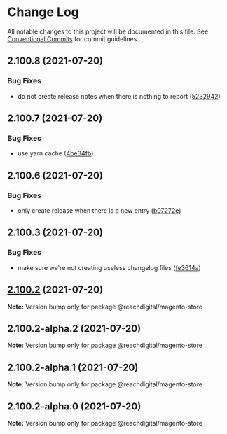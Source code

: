 # Change Log

All notable changes to this project will be documented in this file.
See [Conventional Commits](https://conventionalcommits.org) for commit guidelines.

## 2.100.8 (2021-07-20)


### Bug Fixes

* do not create release notes when there is nothing to report ([5232942](https://github.com/ho-nl/m2-pwa/commit/523294290408f822f40f1f3fec19bbcf825f6526))





## 2.100.7 (2021-07-20)


### Bug Fixes

* use yarn cache ([4be34fb](https://github.com/ho-nl/m2-pwa/commit/4be34fbb56cf528ba346de0cbe2c32d102b9960b))





## 2.100.6 (2021-07-20)


### Bug Fixes

* only create release when there is a new entry ([b07272e](https://github.com/ho-nl/m2-pwa/commit/b07272e4e74ee0bec3677e35ce3ee7e02231971a))





## 2.100.3 (2021-07-20)


### Bug Fixes

* make sure we're not creating useless changelog files ([fe3614a](https://github.com/ho-nl/m2-pwa/commit/fe3614a8480c7f1c68d673da2bb84805112a6643))





## [2.100.2](https://github.com/ho-nl/m2-pwa/compare/@reachdigital/magento-store@2.100.2-alpha.2...@reachdigital/magento-store@2.100.2) (2021-07-20)

**Note:** Version bump only for package @reachdigital/magento-store





## 2.100.2-alpha.2 (2021-07-20)

**Note:** Version bump only for package @reachdigital/magento-store





## 2.100.2-alpha.1 (2021-07-20)

**Note:** Version bump only for package @reachdigital/magento-store





## 2.100.2-alpha.0 (2021-07-20)

**Note:** Version bump only for package @reachdigital/magento-store
